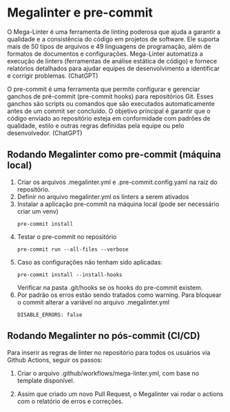 # Megalinter e pre-commit
O Mega-Linter é uma ferramenta de linting poderosa que ajuda a garantir a qualidade e a consistência do código em projetos de software. Ele suporta mais de 50 tipos de arquivos e 49 linguagens de programação, além de formatos de documentos e configurações. Mega-Linter automatiza a execução de linters (ferramentas de análise estática de código) e fornece relatórios detalhados para ajudar equipes de desenvolvimento a identificar e corrigir problemas. (ChatGPT)

O pre-commit é uma ferramenta que permite configurar e gerenciar ganchos de pré-commit (pre-commit hooks) para repositórios Git. Esses ganchos são scripts ou comandos que são executados automaticamente antes de um commit ser concluído. O objetivo principal é garantir que o código enviado ao repositório esteja em conformidade com padrões de qualidade, estilo e outras regras definidas pela equipe ou pelo desenvolvedor. (ChatGPT)


## Rodando Megalinter como pre-commit (máquina local)

1. Criar os arquivos .megalinter.yml e .pre-commit.config.yaml na raiz do repositório.
2. Definir no arquivo megalinter.yml os linters a serem ativados
3. Instalar a aplicação pre-commit na máquina local (pode ser necessário criar um venv)
   ```
   pre-commit install
   ```
4. Testar o pre-commit no repositório
   ```
   pre-commit run --all-files --verbose
   ```
5. Caso as configurações não tenham sido aplicadas:
   ```
   pre-commit install --install-hooks
   ```
   Verificar na pasta .git/hooks se os hooks do pre-commit existem.
6. Por padrão os erros estão sendo tratados como warning. Para bloquear o commit alterar a variável no arquivo .megalinter.yml
   ```
   DISABLE_ERRORS: false
   ```

## Rodando Megalinter no pós-commit (CI/CD)

Para inserir as regras de linter no repositório para todos os usuários via Github Actions, seguir os passos:

1. Criar o arquivo .github/workflows/mega-linter.yml, com base no template disponível.

2. Assim que criado um novo Pull Request, o Megalinter vai rodar o actions com o relatório de erros e correções.